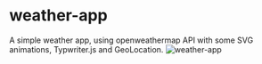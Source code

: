 # weather-app
A simple weather app, using openweathermap API with some SVG animations, Typwriter.js and GeoLocation.
![weather-app](https://user-images.githubusercontent.com/53702223/115143382-3c511100-a047-11eb-9cf9-fafbb0696562.png)
